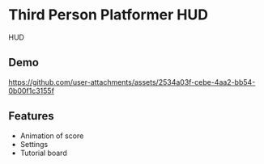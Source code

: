 # Third Person Platformer HUD

HUD

## Demo

https://github.com/user-attachments/assets/2534a03f-cebe-4aa2-bb54-0b00f1c3155f

## Features

- Animation of score
- Settings
- Tutorial board




